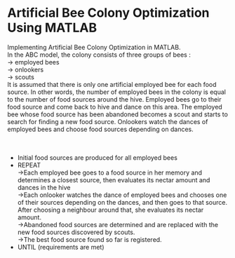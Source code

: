 # Artificial Bee Colony Optimization Using MATLAB
Implementing Artificial Bee Colony Optimization in MATLAB.<br/>
In the ABC model, the colony consists of three groups of bees : <br/>-> employed bees<br/>-> onlookers<br/>-> scouts<br/> It is assumed that there is only one artificial employed bee for each food source. In other words, the number of employed bees in the colony is equal to the number of food sources around the hive. Employed bees go to their food source and come back to hive and dance on this area. The employed bee whose food source has been abandoned becomes a scout and starts to search for finding a new food source. Onlookers watch the dances of employed bees and choose food sources depending on dances.<br/><br/><br/>
* Initial food sources are produced for all employed bees<br/>
* REPEAT<br/>
 ->Each employed bee goes to a food source in her memory and determines a closest source, then evaluates its nectar amount and dances in the hive<br/>
 ->Each onlooker watches the dance of employed bees and chooses one of their sources depending on the dances, and then goes to that source. After choosing a neighbour around that,    she evaluates its nectar amount.<br/>
 ->Abandoned food sources are determined and are replaced with the new food sources discovered by scouts.<br/>
 ->The best food source found so far is registered.<br/>
* UNTIL (requirements are met)
